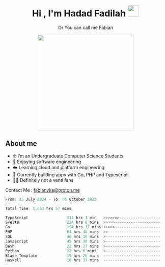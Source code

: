 <h1 align="center">Hi , I'm Hadad Fadilah  <img src="https://media.giphy.com/media/hvRJCLFzcasrR4ia7z/giphy.gif" width="35" ></h1>
<p align="center"><span>Or You can call me <span style="font: bold">Fabian</span></p>
<p align="center">
<img src="https://media.tenor.com/78dNivDemDAAAAAi/speech-bubble-venti.gif" width="300"/>    
</p>

##  About me
- 🤓 I’m an Undergraduate Computer Science Students
- 🍰 Enjoying software engineering
- ☁️ Learning cloud and platform engineering
- 🧰 Currently building apps with Go, PHP and Typescript 
- 🏃‍♂️ Definitely not a venti fans

Contact Me : fabianvka@proton.me

<!--START_SECTION:waka-->

```go
From: 25 July 2024 - To: 05 October 2025

Total Time: 1,053 hrs 57 mins

TypeScript                 314 hrs 1 min   >>>>>>>------------------   29.57 %
Svelte                     224 hrs 8 mins  >>>>>--------------------   21.11 %
Go                         194 hrs 17 mins >>>>>--------------------   18.30 %
PHP                        64 hrs 40 mins  >>-----------------------   06.09 %
SQL                        46 hrs 10 mins  >------------------------   04.35 %
JavaScript                 45 hrs 30 mins  >------------------------   04.29 %
Bash                       22 hrs 27 mins  >------------------------   02.11 %
Python                     22 hrs 6 mins   >------------------------   02.08 %
Blade Template             19 hrs 26 mins  -------------------------   01.83 %
Haskell                    16 hrs 37 mins  -------------------------   01.57 %
```

<!--END_SECTION:waka-->




<!--
**Fadil-Tao/Fadil-Tao** is a ✨ _special_ ✨ repository because its `README.md` (this file) appears on your GitHub profile.


